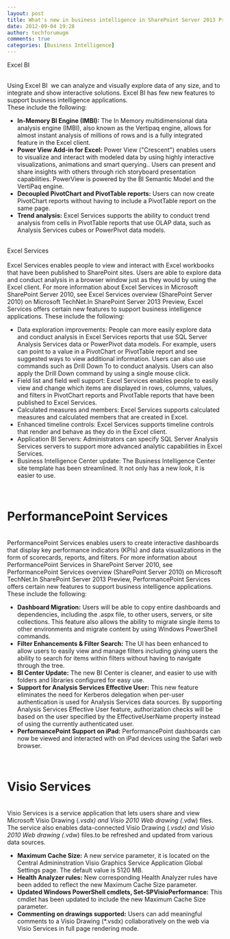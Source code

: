 ```yaml
---
layout: post
title: What's new in business intelligence in SharePoint Server 2013 Preview
date: 2012-09-04 19:28
author: techforumugm
comments: true
categories: [Business Intelligence]
---
```

<span>Excel BI</span><br /> <br /><div class="section" id="section30">Using Excel BI  we can analyze and visually explore data of  any size, and to integrate and show interactive solutions. Excel BI has few new features to support business  intelligence applications. <br /> These include the following:<br /> <ul><li class="unordered"><b>In-Memory BI Engine (IMBI):</b> The In Memory multidimensional data  analysis engine (IMBI), also known as the Vertipaq engine, allows for almost  instant analysis of millions of rows and is a fully integrated feature in the  Excel client.<br /><li class="unordered"><b>Power View Add-in for Excel:</b> Power View ("Crescent") enables users to  visualize and interact with modeled data by using highly interactive  visualizations, animations and smart querying.. Users can present and share  insights with others through rich storyboard presentation capabilities.  PowerView is powered by the BI Semantic Model and the VertiPaq engine.<br /><li class="unordered"><b>Decoupled PivotChart and PivotTable reports:</b> Users can now create  PivotChart reports without having to include a PivotTable report on the same  page.<br /><li class="unordered"><b>Trend analysis:</b> Excel Services supports the ability to conduct trend  analysis from cells in PivotTable reports that use OLAP data, such as Analysis  Services cubes or PowerPivot data models.</li></li></li></li></ul></div><br />Excel Services<br /> <br /><div class="section" id="section52">Excel Services enables people to view and interact with Excel workbooks that  have been published to SharePoint sites. Users are able to explore data and  conduct analysis in a browser window just as they would by using the Excel  client. For more information about Excel Services in Microsoft SharePoint Server  2010, see Excel Services overview (SharePoint Server 2010) on Microsoft  TechNet.In SharePoint Server 2013 Preview, Excel Services offers certain new  features to support business intelligence applications. These include the  following:<br /> <ul><li class="unordered">Data exploration improvements: People can more easily explore data and  conduct analysis in Excel Services reports that use SQL Server Analysis Services  data or PowerPivot data models. For example, users can point to a value in a  PivotChart or PivotTable report and see suggested ways to view additional  information. Users can also use commands such as Drill Down To to conduct  analysis. Users can also apply the Drill Down command by using a single mouse  click.<br /><li class="unordered">Field list and field well support: Excel Services enables people to easily  view and change which items are displayed in rows, columns, values, and filters  in PivotChart reports and PivotTable reports that have been published to Excel  Services.<br /><li class="unordered">Calculated measures and members: Excel Services supports calculated measures  and calculated members that are created in Excel.<br /><li class="unordered">Enhanced timeline controls: Excel Services supports timeline controls that  render and behave as they do in the Excel client.<br /><li class="unordered">Application BI Servers: Administrators can specify SQL Server Analysis  Services servers to support more advanced analytic capabilities in Excel  Services.<br /><li class="unordered">Business Intelligence Center update: The Business Intelligence Center site  template has been streamlined. It not only has a new look, it is easier to  use.</li></li></li></li></li></li></ul></div><a href="http://www.blogger.com/null" name="PerfPt"></a><br /><h1 class="heading">PerformancePoint Services</h1><br /><div class="section" id="section69">PerformancePoint Services enables users to create interactive dashboards that  display key performance indicators (KPIs) and data visualizations in the form of  scorecards, reports, and filters. For more information about PerformancePoint  Services in SharePoint Server 2010, see PerformancePoint Services overview  (SharePoint Server 2010) on Microsoft TechNet.In SharePoint Server 2013 Preview,  PerformancePoint Services offers certain new features to support business  intelligence applications. These include the following:<br /> <ul><li class="unordered"><b>Dashboard Migration:</b> Users will be able to copy entire dashboards and  dependencies, including the .aspx file, to other users, servers, or site  collections. This feature also allows the ability to migrate single items to  other environments and migrate content by using Windows PowerShell commands.<br /><li class="unordered"><b>Filter Enhancements &amp; Filter Search:</b> The UI has been enhanced to  allow users to easily view and manage filters including giving users the ability  to search for items within filters without having to navigate through the  tree.<br /><li class="unordered"><b>BI Center Update:</b> The new BI Center is cleaner, and easier to use with  folders and libraries configured for easy use.<br /><li class="unordered"><b>Support for Analysis Services Effective User:</b> This new feature  eliminates the need for Kerberos delegation when per-user authentication is used  for Analysis Services data sources. By supporting Analysis Services Effective  User feature, authorization checks will be based on the user specified by the  EffectiveUserName property instead of using the currently authenticated  user.<br /><li class="unordered"><b>PerformancePoint Support on iPad:</b> PerformancePoint dashboards can now  be viewed and interacted with on iPad devices using the Safari web  browser.</li></li></li></li></li></ul></div><a href="http://www.blogger.com/null" name="VisioSvcs"></a><br /><h1 class="heading">Visio Services</h1><br /><div class="section" id="section94">Visio Services is a service application that lets users share and view  Microsoft Visio Drawing (*.vsdx) and Visio 2010 Web drawing (*.vdw) files. The  service also enables data-connected Visio Drawing (*.vsdx) and Visio 2010 Web  drawing (*.vdw) files.to be refreshed and updated from various data sources.  <br /> <ul><li class="unordered"><b>Maximum Cache Size:</b> A new service parameter, it is located on the  Central Admininstration Visio Graphics Service Application Global Settings page.  The default value is 5120 MB.<br /><li class="unordered"><b>Health Analyzer rules:</b> New corresponding Health Analyzer rules have  been added to reflect the new Maximum Cache Size parameter.<br /><li class="unordered"><b>Updated Windows PowerShell cmdlets, Set-SPVisioPerformance:</b> This  cmdlet has been updated to include the new Maximum Cache Size parameter.<br /><li class="unordered"><b>Commenting on drawings supported:</b> Users can add meaningful comments to  a Visio Drawing (*.vsdx) collaboratively on the web via Visio Services in full  page rendering mode.</li></li></li></li></ul></div><br /><div id="footer"></div>
